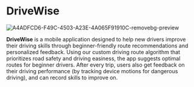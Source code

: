 # DriveWise

![A4ADFCD6-F49C-4503-A23E-4A065F91910C-removebg-preview](https://github.com/user-attachments/assets/37c1dd04-122b-47fe-af19-8e29009f990b)


**DriveWise** is a mobile application designed to help new drivers improve their driving skills through beginner-friendly route recommendations and personalized feedback. Using our custom driving route algorithm that prioritizes road safety and driving easiness,  the app suggests optimal routes for beginner drivers. After every trip, users also get feedback on their driving performance (by tracking device motions for dangerous driving), and can record skills to improve on. 
